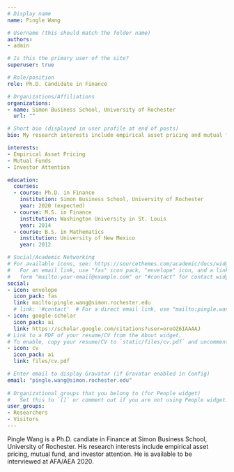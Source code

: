 ```yaml
---
# Display name
name: Pingle Wang

# Username (this should match the folder name)
authors:
- admin

# Is this the primary user of the site?
superuser: true

# Role/position
role: Ph.D. Candidate in Finance

# Organizations/Affiliations
organizations:
- name: Simon Business School, University of Rochester
  url: ""

# Short bio (displayed in user profile at end of posts)
bio: My research interests include empirical asset pricing and mutual funds.

interests:
- Empirical Asset Pricing
- Mutual Funds
- Investor Attention

education:
  courses:
  - course: Ph.D. in Finance
    institution: Simon Business School, University of Rochester
    year: 2020 (expected)
  - course: M.S. in Finance
    institution: Washington University in St. Louis
    year: 2014
  - course: B.S. in Mathematics
    institution: University of New Mexico
    year: 2012

# Social/Academic Networking
# For available icons, see: https://sourcethemes.com/academic/docs/widgets/#icons
#   For an email link, use "fas" icon pack, "envelope" icon, and a link in the
#   form "mailto:your-email@example.com" or "#contact" for contact widget.
social:
- icon: envelope
  icon_pack: fas
  link: mailto:pingle.wang@simon.rochester.edu
  # link: '#contact'  # For a direct email link, use "mailto:pingle.wang@simon.rochester.edu".
- icon: google-scholar
  icon_pack: ai
  link: https://scholar.google.com/citations?user=oroOZ6IAAAAJ
# Link to a PDF of your resume/CV from the About widget.
# To enable, copy your resume/CV to `static/files/cv.pdf` and uncomment the lines below.  
- icon: cv
  icon_pack: ai
  link: files/cv.pdf

# Enter email to display Gravatar (if Gravatar enabled in Config)
email: "pingle.wang@simon.rochester.edu"
  
# Organizational groups that you belong to (for People widget)
#   Set this to `[]` or comment out if you are not using People widget.  
user_groups:
- Researchers
- Visitors
---
```


Pingle Wang is a Ph.D. candiate in Finance at Simon Business School, University of Rochester. His research interests include empirical asset pricing, mutual fund, and investor attention. He is available to be interviewed at AFA/AEA 2020.